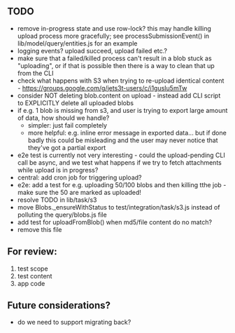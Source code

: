 ## TODO

* remove in-progress state and use row-lock?  this may handle killing upload process more gracefully; see processSubmissionEvent() in lib/model/query/entities.js for an example
* logging events? upload succeed, upload failed etc.?
* make sure that a failed/killed process can't result in a blob stuck as "uploading", or if that is possible then there is a way to clean that up from the CLI
* check what happens with S3 when trying to re-upload identical content - https://groups.google.com/g/jets3t-users/c/i1gusIu5mTw
* consider NOT deleting blob.content on upload - instead add CLI script to EXPLICITLY delete all uploaded blobs
* if e.g. 1 blob is missing from s3, and user is trying to export large amount of data, how should we handle?
  * simpler: just fail completely
  * more helpful: e.g. inline error message in exported data... but if done badly this could be misleading and the user may never notice that they've got a partial export
* e2e test is currently not very interesting - could the upload-pending CLI call be async, and we test what happens if we try to fetch attachments while upload is in progress?
* central: add cron job for triggering upload?
* e2e: add a test for e.g. uploading 50/100 blobs and then killing tthe job - make sure the 50 are marked as uploaded!
* resolve TODO in lib/task/s3
* move Blobs._ensureWithStatus to test/integration/task/s3.js instead of polluting the query/blobs.js file
* add test for uploadFromBlob() when md5/file content do no match?
* remove this file

## For review:

1. test scope
2. test content
3. app code

## Future considerations?

* do we need to support migrating back?

